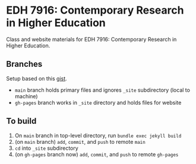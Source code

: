 # EDH 7916: Contemporary Research in Higher Education

Class and website materials for EDH 7916: Contemporary Research in
Higher Education.

## Branches

Setup based on this [gist](https://gist.github.com/chrisjacob/825950).

- `main` branch holds primary files and ignores `_site` subdirectory
  (local to machine)
- `gh-pages` branch works in `_site` directory and holds files for
  website  
  
## To build

1. On `main` branch in top-level directory, run `bundle exec jekyll build`
2. (on `main` branch) `add`, `commit`, and `push` to remote `main`
3. `cd` into `_site` subdirectory
4. (on `gh-pages` branch now) `add`, `commit`, and `push` to remote
   `gh-pages`
